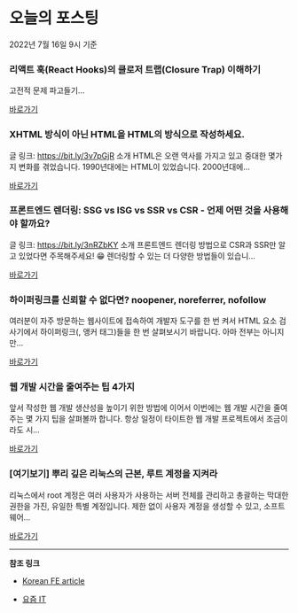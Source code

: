 # 오늘의 포스팅 
2022년 7월 16일 9시 기준 

###  리액트 훅(React Hooks)의 클로저 트랩(Closure Trap) 이해하기 

 고전적 문제 파고들기... 

 [바로가기](https://kofearticle.substack.com/p/korean-fe-article-react-hooks-closure) 

###  XHTML 방식이 아닌 HTML을 HTML의 방식으로 작성하세요. 

 글 링크: https://bit.ly/3v7pGjR 소개 HTML은 오랜 역사를 가지고 있고 중대한 몇가지 변화를 겪었습니다. 1990년대에는 HTML이 있었습니다. 2000년대에... 

 [바로가기](https://kofearticle.substack.com/p/korean-fe-article-xhtml-html-html) 

###  프론트엔드 렌더링: SSG vs ISG vs SSR vs CSR - 언제 어떤 것을 사용해야 할까요? 

 글 링크: https://bit.ly/3nRZbKY 소개 프론트엔드 렌더링 방법으로 CSR과 SSR만 알고 있었다면 주목해주세요! 😁 렌더링할 수 있는 더 다양한 방법들이 있습니... 

 [바로가기](https://kofearticle.substack.com/p/korean-fe-article-ssg-vs-isg-vs-ssr) 

### 하이퍼링크를 신뢰할 수 없다면? noopener, noreferrer, nofollow 

 여러분이 자주 방문하는 웹사이트에 접속하여 개발자 도구를 한 번 켜서 HTML 요소 검사기에서 하이퍼링크(<a>, 앵커 태그)들을 한 번 살펴보시기 바랍니다. 아마 전부는 아니지만... 

 [바로가기](https://yozm.wishket.com/magazine/detail/1586/) 

### 웹 개발 시간을 줄여주는 팁 4가지 

 앞서 작성한 웹 개발 생산성을 높이기 위한 방법에 이어서 이번에는 웹 개발 시간을 줄여주는 몇 가지 팁을 살펴볼까 합니다. 항상 일정이 타이트한 웹 개발 프로젝트에서 조금이라도 시... 

 [바로가기](https://yozm.wishket.com/magazine/detail/1585/) 

### [여기보기] 뿌리 깊은 리눅스의 근본, 루트 계정을 지켜라 

 리눅스에서 root 계정은 여러 사용자가 사용하는 서버 전체를 관리하고 총괄하는 막대한 권한을 가진, 유일한 특별 계정입니다. 제한 없이 사용자 계정을 생성할 수 있고, 소프트웨어... 

 [바로가기](https://yozm.wishket.com/magazine/detail/1583/) 

---

**참조 링크**

- [Korean FE article](https://kofearticle.substack.com) 

- [요즘 IT](https://yozm.wishket.com/magazine) 

